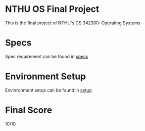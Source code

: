 # NTHU OS Final Project
This is the final project of NTHU's CS 342300: Operating Systems

# Specs 
Spec requirement can be found in [specs](112_OS_Final_Project.pdf)

# Environment Setup
Envinronment setup can be found in [setup](Environment_&_NachOS_Installation.pdf)

# Final Score
10/10